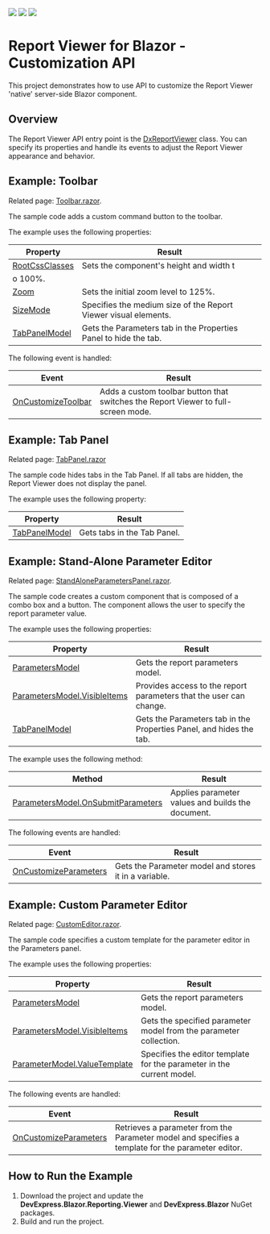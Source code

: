 <!-- default badges list -->
![](https://img.shields.io/endpoint?url=https://codecentral.devexpress.com/api/v1/VersionRange/389624564/2022.1)
[![](https://img.shields.io/badge/Open_in_DevExpress_Support_Center-FF7200?style=flat-square&logo=DevExpress&logoColor=white)](https://supportcenter.devexpress.com/ticket/details/T1020314)
[![](https://img.shields.io/badge/📖_How_to_use_DevExpress_Examples-e9f6fc?style=flat-square)](https://docs.devexpress.com/GeneralInformation/403183)
<!-- default badges end -->
# Report Viewer for Blazor - Customization API

This project demonstrates how to use API to customize the Report Viewer 'native' server-side Blazor component.

## Overview
The Report Viewer API entry point is the [DxReportViewer](https://docs.devexpress.com/XtraReports/DevExpress.Blazor.Reporting.DxReportViewer) class. You can specify its properties and handle its events to adjust the Report Viewer appearance and behavior. 

## Example: Toolbar
Related page: [Toolbar.razor](./CS/BlazorCustomization/Pages/Toolbar.razor).

The sample code adds a custom command button to the toolbar.

The example uses the following properties:

| Property | Result |
|---|---|
| [RootCssClasses](https://docs.devexpress.com/XtraReports/DevExpress.Blazor.Reporting.DxReportViewer.RootCssClasses) |	Sets the component's height and width t
o 100%. |
| [Zoom](https://docs.devexpress.com/XtraReports/DevExpress.Blazor.Reporting.DxReportViewer.Zoom) |	Sets the initial zoom level to 125%. |
| [SizeMode](https://docs.devexpress.com/XtraReports/DevExpress.Blazor.Reporting.DxReportViewer.SizeMode) |	Specifies the medium size of the Report Viewer visual elements. |
| [TabPanelModel](https://docs.devexpress.com/XtraReports/DevExpress.Blazor.Reporting.DxReportViewer.TabPanelModel) |	Gets the Parameters tab in the Properties Panel to hide the tab.|

The following event is handled:

| Event | Result |
|---|---|
| [OnCustomizeToolbar](https://docs.devexpress.com/XtraReports/DevExpress.Blazor.Reporting.DxReportViewer.OnCustomizeToolbar) |	Adds a custom toolbar button that switches the Report Viewer to full-screen mode. |

## Example: Tab Panel
Related page: [TabPanel.razor](./CS/BlazorCustomization/Pages/TabPanel.razor)

The sample code hides tabs in the Tab Panel. If all tabs are hidden, the Report Viewer does not display the panel.

The example uses the following property:

| Property | Result |
|---|---|
| [TabPanelModel](https://docs.devexpress.com/XtraReports/DevExpress.Blazor.Reporting.DxReportViewer.TabPanelModel) |	Gets tabs in the Tab Panel.|



## Example: Stand-Alone Parameter Editor
Related page: [StandAloneParametersPanel.razor](./CS/BlazorCustomization/Pages/StandAloneParametersPanel.razor).

The sample code creates a custom component that is composed of a combo box and a button. The component allows the user to specify the report parameter value.

The example uses the following properties:

| Property | Result |
|---|---|
| [ParametersModel](https://docs.devexpress.com/XtraReports/DevExpress.Blazor.Reporting.DxReportViewer.ParametersModel) |	Gets the report parameters model. |
| [ParametersModel.VisibleItems](https://docs.devexpress.com/XtraReports/DevExpress.Blazor.Reporting.Models.ParametersModel.VisibleItems) |	Provides access to the report parameters that the user can change. |
| [TabPanelModel](https://docs.devexpress.com/XtraReports/DevExpress.Blazor.Reporting.DxReportViewer.TabPanelModel) |	Gets the Parameters tab in the Properties Panel, and hides the tab.|

The example uses the following method:

| Method | Result |
|---|---|
| [ParametersModel.OnSubmitParameters](https://docs.devexpress.com/XtraReports/DevExpress.Blazor.Reporting.Models.ParametersModel.OnSubmitParameters) |	Applies parameter values and builds the document. |

The following events are handled:

| Event | Result |
|---|---|
| [OnCustomizeParameters](https://docs.devexpress.com/XtraReports/DevExpress.Blazor.Reporting.DxReportViewer.OnCustomizeParameters) |	Gets the Parameter model and stores it in a variable. |

## Example: Custom Parameter Editor
Related page: [CustomEditor.razor](./CS/BlazorCustomization/Pages/CustomEditor.razor).

The sample code specifies a custom template for the parameter editor in the Parameters panel.

The example uses the following properties:

| Property | Result |
|---|---|
| [ParametersModel](https://docs.devexpress.com/XtraReports/DevExpress.Blazor.Reporting.DxReportViewer.ParametersModel) |	Gets the report parameters model. |
| [ParametersModel.VisibleItems](https://docs.devexpress.com/XtraReports/DevExpress.Blazor.Reporting.Models.ParametersModel.VisibleItems)  |	Gets the specified parameter model from the parameter collection. |
| [ParameterModel.ValueTemplate](https://docs.devexpress.com/XtraReports/DevExpress.Blazor.Reporting.Models.ParameterModel.ValueTemplate) |	Specifies the editor template for the parameter in the current model. |

The following events are handled:

| Event | Result |
|---|---|
| [OnCustomizeParameters](https://docs.devexpress.com/XtraReports/DevExpress.Blazor.Reporting.DxReportViewer.OnCustomizeParameters) |	Retrieves a parameter from the Parameter model and specifies a template for the parameter editor. |

## How to Run the Example

1. Download the project and update the **DevExpress.Blazor.Reporting.Viewer** and **DevExpress.Blazor** NuGet packages.
2. Build and run the project.
